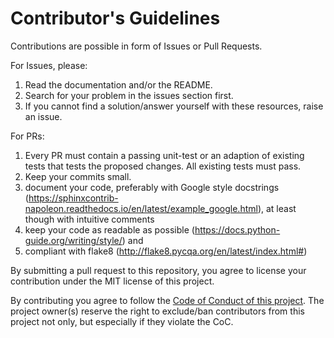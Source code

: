 # Contributor's Guidelines

Contributions are possible in form of Issues or Pull Requests.

For Issues, please:

1. Read the documentation and/or the README.
2. Search for your problem in the issues section first.
3. If you cannot find a solution/answer yourself with these resources, raise an issue.

For PRs:

1. Every PR must contain a passing unit-test or an adaption of existing tests that tests the proposed changes. All existing tests must pass.
2. Keep your commits small.
3. document your code, preferably with Google style docstrings (https://sphinxcontrib-napoleon.readthedocs.io/en/latest/example_google.html),
   at least though with intuitive comments
4. keep your code as readable as possible (https://docs.python-guide.org/writing/style/) and
5. compliant with flake8 (http://flake8.pycqa.org/en/latest/index.html#)

By submitting a pull request to this repository, you agree to license your contribution under the MIT license of this project.

By contributing you agree to follow the [Code of Conduct of this project](CODE_OF_CONDUCT.md). The project owner(s) reserve the right to exclude/ban contributors from this project not only, but especially if they violate the CoC.
